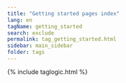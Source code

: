 ```yaml
---
title: "Getting started pages index"
lang: en
tagName: getting_started
search: exclude
permalink: tag_getting_started.html
sidebar: main_sidebar
folder: tags
---
```

{% include taglogic.html %}

